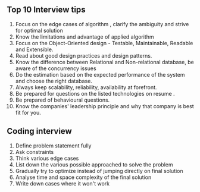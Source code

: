 ## Top 10 Interview tips

1. Focus on the edge cases of algorithm , clarify the ambiguity and strive for optimal solution
2. Know the limitations and advantage of applied algorithm
3. Focus on the Object-Oriented design - Testable, Maintainable, Readable and Extensible.
4. Read about good design practices and design patterns.
5. Know the difference between Relational and Non-relational database, be aware of the concurrency issues
6. Do the estimation based on the expected performance of the system and choose the right database.
7. Always keep scalability, reliability, availability at forefront.
8. Be prepared for questions on the listed technologies on resume .
9. Be prepared of behavioural questions.
10. Know the companies' leadership principle and why that company is best fit for you.

## Coding interview

1. Define problem statement fully
2. Ask constraints
3. Think various edge cases
4. List down the various possible approached to solve the problem
5. Gradually try to optimize instead of jumping directly on final solution
6. Analyse time and space complexity of the final solution
7. Write down cases where it won't work